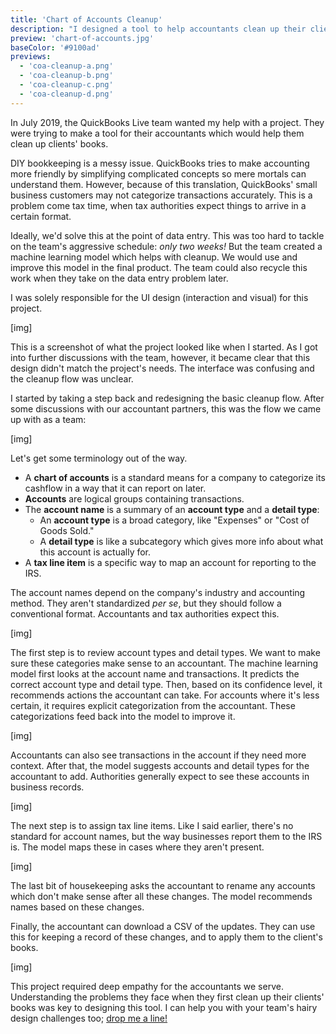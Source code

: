 ```yaml
---
title: 'Chart of Accounts Cleanup'
description: "I designed a tool to help accountants clean up their clients' messy books."
preview: 'chart-of-accounts.jpg'
baseColor: '#9100ad'
previews:
  - 'coa-cleanup-a.png'
  - 'coa-cleanup-b.png'
  - 'coa-cleanup-c.png'
  - 'coa-cleanup-d.png'
---
```


In July 2019, the QuickBooks Live team wanted my help with a project. They were trying to make a tool for their accountants which would help them clean up clients' books.

DIY bookkeeping is a messy issue. QuickBooks tries to make accounting more friendly by simplifying complicated concepts so mere mortals can understand them. However, because of this translation, QuickBooks' small business customers may not categorize transactions accurately. This is a problem come tax time, when tax authorities expect things to arrive in a certain format.

Ideally, we'd solve this at the point of data entry. This was too hard to tackle on the team's aggressive schedule: *only two weeks!* But the team created a machine learning model which helps with cleanup. We would use and improve this model in the final product. The team could also recycle this work when they take on the data entry problem later.

I was solely responsible for the UI design (interaction and visual) for this project.

[img]

This is a screenshot of what the project looked like when I started. As I got into further discussions with the team, however, it became clear that this design didn't match the project's needs. The interface was confusing and the cleanup flow was unclear.

I started by taking a step back and redesigning the basic cleanup flow. After some discussions with our accountant partners, this was the flow we came up with as a team:

[img]

Let's get some terminology out of the way.

- A **chart of accounts** is a standard means for a company to categorize its cashflow in a way that it can report on later.
- **Accounts** are logical groups containing transactions.
- The **account name** is a summary of an **account type** and a **detail type**:
  - An **account type** is a broad category, like "Expenses" or "Cost of Goods Sold."
  - A **detail type** is like a subcategory which gives more info about what this account is actually for.
- A **tax line item** is a specific way to map an account for reporting to the IRS.

The account names depend on the company's industry and accounting method. They aren't standardized *per se*, but they should follow a conventional format. Accountants and tax authorities expect this.

[img]

The first step is to review account types and detail types. We want to make sure these categories make sense to an accountant. The machine learning model first looks at the account name and transactions. It predicts the correct account type and detail type. Then, based on its confidence level, it recommends actions the accountant can take. For accounts where it's less certain, it requires explicit categorization from the accountant. These categorizations feed back into the model to improve it.

[img]

Accountants can also see transactions in the account if they need more context. After that, the model suggests accounts and detail types for the accountant to add. Authorities generally expect to see these accounts in business records.

[img]

The next step is to assign tax line items. Like I said earlier, there's no standard for account names, but the way businesses report them to the IRS is. The model maps these in cases where they aren't present.

[img]

The last bit of housekeeping asks the accountant to rename any accounts which don't make sense after all these changes. The model recommends names based on these changes.

Finally, the accountant can download a CSV of the updates. They can use this for keeping a record of these changes, and to apply them to the client's books.

[img]

This project required deep empathy for the accountants we serve. Understanding the problems they face when they first clean up their clients' books was key to designing this tool. I can help you with your team's hairy design challenges too; [drop me a line!](mailto "About that Chart of Accounts project...")
